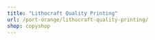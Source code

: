 ```yaml
---
title: "Lithocraft Quality Printing"
url: /port-orange/lithocraft-quality-printing/
shop: copyshop
---
```

